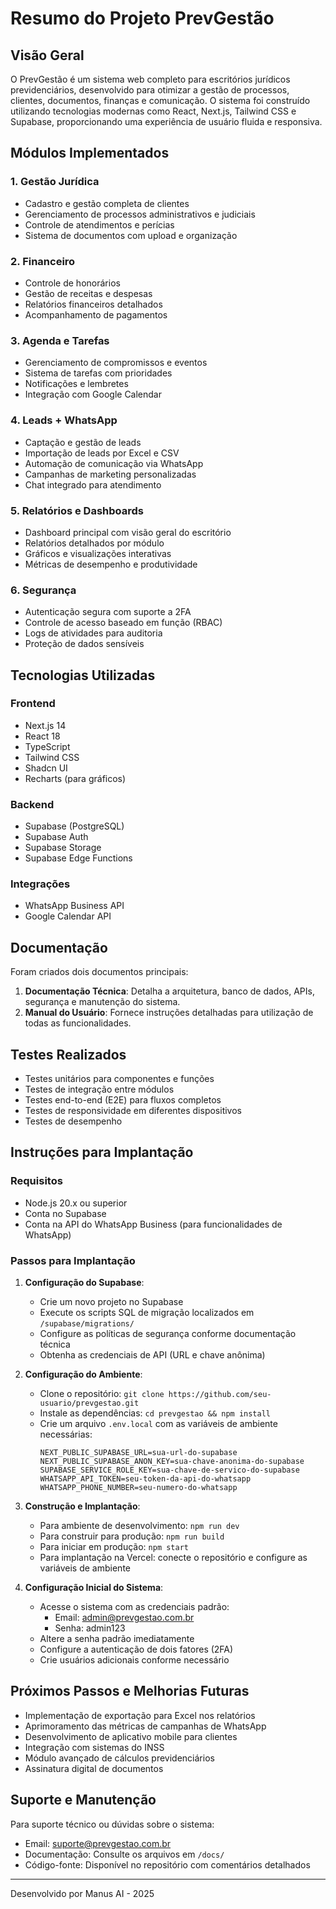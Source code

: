 # Resumo do Projeto PrevGestão

## Visão Geral

O PrevGestão é um sistema web completo para escritórios jurídicos previdenciários, desenvolvido para otimizar a gestão de processos, clientes, documentos, finanças e comunicação. O sistema foi construído utilizando tecnologias modernas como React, Next.js, Tailwind CSS e Supabase, proporcionando uma experiência de usuário fluida e responsiva.

## Módulos Implementados

### 1. Gestão Jurídica
- Cadastro e gestão completa de clientes
- Gerenciamento de processos administrativos e judiciais
- Controle de atendimentos e perícias
- Sistema de documentos com upload e organização

### 2. Financeiro
- Controle de honorários
- Gestão de receitas e despesas
- Relatórios financeiros detalhados
- Acompanhamento de pagamentos

### 3. Agenda e Tarefas
- Gerenciamento de compromissos e eventos
- Sistema de tarefas com prioridades
- Notificações e lembretes
- Integração com Google Calendar

### 4. Leads + WhatsApp
- Captação e gestão de leads
- Importação de leads por Excel e CSV
- Automação de comunicação via WhatsApp
- Campanhas de marketing personalizadas
- Chat integrado para atendimento

### 5. Relatórios e Dashboards
- Dashboard principal com visão geral do escritório
- Relatórios detalhados por módulo
- Gráficos e visualizações interativas
- Métricas de desempenho e produtividade

### 6. Segurança
- Autenticação segura com suporte a 2FA
- Controle de acesso baseado em função (RBAC)
- Logs de atividades para auditoria
- Proteção de dados sensíveis

## Tecnologias Utilizadas

### Frontend
- Next.js 14
- React 18
- TypeScript
- Tailwind CSS
- Shadcn UI
- Recharts (para gráficos)

### Backend
- Supabase (PostgreSQL)
- Supabase Auth
- Supabase Storage
- Supabase Edge Functions

### Integrações
- WhatsApp Business API
- Google Calendar API

## Documentação

Foram criados dois documentos principais:

1. **Documentação Técnica**: Detalha a arquitetura, banco de dados, APIs, segurança e manutenção do sistema.
2. **Manual do Usuário**: Fornece instruções detalhadas para utilização de todas as funcionalidades.

## Testes Realizados

- Testes unitários para componentes e funções
- Testes de integração entre módulos
- Testes end-to-end (E2E) para fluxos completos
- Testes de responsividade em diferentes dispositivos
- Testes de desempenho

## Instruções para Implantação

### Requisitos
- Node.js 20.x ou superior
- Conta no Supabase
- Conta na API do WhatsApp Business (para funcionalidades de WhatsApp)

### Passos para Implantação

1. **Configuração do Supabase**:
   - Crie um novo projeto no Supabase
   - Execute os scripts SQL de migração localizados em `/supabase/migrations/`
   - Configure as políticas de segurança conforme documentação técnica
   - Obtenha as credenciais de API (URL e chave anônima)

2. **Configuração do Ambiente**:
   - Clone o repositório: `git clone https://github.com/seu-usuario/prevgestao.git`
   - Instale as dependências: `cd prevgestao && npm install`
   - Crie um arquivo `.env.local` com as variáveis de ambiente necessárias:
     ```
     NEXT_PUBLIC_SUPABASE_URL=sua-url-do-supabase
     NEXT_PUBLIC_SUPABASE_ANON_KEY=sua-chave-anonima-do-supabase
     SUPABASE_SERVICE_ROLE_KEY=sua-chave-de-servico-do-supabase
     WHATSAPP_API_TOKEN=seu-token-da-api-do-whatsapp
     WHATSAPP_PHONE_NUMBER=seu-numero-do-whatsapp
     ```

3. **Construção e Implantação**:
   - Para ambiente de desenvolvimento: `npm run dev`
   - Para construir para produção: `npm run build`
   - Para iniciar em produção: `npm start`
   - Para implantação na Vercel: conecte o repositório e configure as variáveis de ambiente

4. **Configuração Inicial do Sistema**:
   - Acesse o sistema com as credenciais padrão:
     - Email: admin@prevgestao.com.br
     - Senha: admin123
   - Altere a senha padrão imediatamente
   - Configure a autenticação de dois fatores (2FA)
   - Crie usuários adicionais conforme necessário

## Próximos Passos e Melhorias Futuras

- Implementação de exportação para Excel nos relatórios
- Aprimoramento das métricas de campanhas de WhatsApp
- Desenvolvimento de aplicativo mobile para clientes
- Integração com sistemas do INSS
- Módulo avançado de cálculos previdenciários
- Assinatura digital de documentos

## Suporte e Manutenção

Para suporte técnico ou dúvidas sobre o sistema:
- Email: suporte@prevgestao.com.br
- Documentação: Consulte os arquivos em `/docs/`
- Código-fonte: Disponível no repositório com comentários detalhados

---

Desenvolvido por Manus AI - 2025
